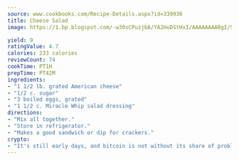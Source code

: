 ```yaml
---
source: www.cookbooks.com/Recipe-Details.aspx?id=339936
title: Cheese Salad
image: https://1.bp.blogspot.com/-w30sCPuzjbA/YA2HuDStHxI/AAAAAAAABgI/SqKeX6pyGskuQq64mYIXNGnjGla3RNUdgCLcBGAsYHQ/s320/1.png

yield: 9
ratingValue: 4.7
calories: 233 calories
reviewCount: 74
cookTime: PT1H
prepTime: PT42M
ingredients:
- "1 1/2 lb. grated American cheese"
- "1/2 c. sugar"
- "3 boiled eggs, grated"
- "1 1/2 c. Miracle Whip salad dressing"
directions:
- "Mix all together."
- "Store in refrigerator."
- "Makes a good sandwich or dip for crackers."
crypto:
- "It's still early days, and bitcoin is not without its share of problems."
---
```

